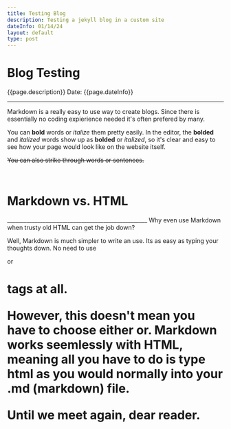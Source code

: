 ```yaml
---
title: Testing Blog
description: Testing a jekyll blog in a custom site
dateInfo: 01/14/24
layout: default
type: post
---
```

<style>

</style>

<h1 class ="mainHeader"> Blog Testing </h1>
 {{page.description}}  Date: {{page.dateInfo}}

_____________________________________

Markdown is a really easy to use way to create blogs.
Since there is essentially no coding expierience needed it's often prefered by many.

You can **bold** words or *italize* them pretty easily. In the editor, the **bolded** and *italized* words show up as **bolded** or *italized*, so it's clear and easy to see how your page would look like on the website itself.

~~You can also strike through words or sentences.~~

<br>
<h1 class ="secondHeader" >Markdown vs. HTML</h1>
___________________________________________________
Why even use Markdown when trusty old HTML can get the job down?

Well, Markdown is much simpler to write an use. Its as easy as typing your thoughts down. No need to use *<p>* or *<h1>* tags at all. 

However, this doesn't mean you have to choose either or. Markdown works seemlessly with HTML, meaning all you have to do is type html as you would normally into your .md (markdown) file.




Until we meet again, dear reader.